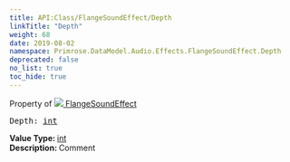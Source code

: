 ```yaml
---
title: API:Class/FlangeSoundEffect/Depth
linkTitle: "Depth"
weight: 68
date: 2019-08-02
namespace: Primrose.DataModel.Audio.Effects.FlangeSoundEffect.Depth
deprecated: false
no_list: true
toc_hide: true
---
```

Property of <a href="/docs/api-reference/Class/FlangeSoundEffect"><img src="/icons/silk/soundwave.png"/>&nbsp;FlangeSoundEffect</a>
<pre class="method-declaration">
Depth: <a class="type" href="/docs/api-reference/System/Primitives#int32">int</a></pre>
<b>Value Type: </b>
<a class="type" href="/docs/api-reference/System/Primitives#int32">int</a>
<br/>
<b>Description: </b>
Comment

